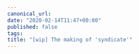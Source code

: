 ```yaml
---
canonical_url:
date: "2020-02-14T11:47+00:00"
published: false
tags:
title: "[wip] The making of 'syndicate'"
---
```


<!-- / -->
